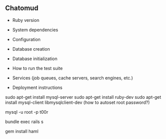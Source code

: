 ## Chatomud

* Ruby version

* System dependencies

* Configuration

* Database creation

* Database initialization

* How to run the test suite

* Services (job queues, cache servers, search engines, etc.)

* Deployment instructions

sudo apt-get install mysql-server
sudo apt-get install ruby-dev
sudo apt-get install mysql-client libmysqlclient-dev
(how to autoset root password?)

mysql -u root -p t00r

bundle exec rails s



gem install haml

